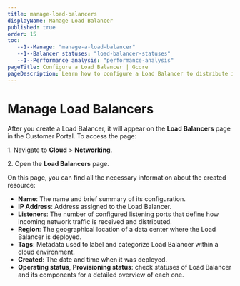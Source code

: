 ```yaml
---
title: manage-load-balancers
displayName: Manage Load Balancer
published: true
order: 15
toc:
   --1--Manage: "manage-a-load-balancer"
   --1--Balancer statuses: "load-balancer-statuses"
   --1--Performance analysis: "performance-analysis"
pageTitle: Configure a Load Balancer | Gcore
pageDescription: Learn how to configure a Load Balancer to distribute incoming requests across VMs, improving the fault tolerance of your infrastructure.
---
```

# Manage Load Balancers

After you create a Load Balancer, it will appear on the **Load Balancers** page in the Customer Portal. To access the page: 

1\. Navigate to **Cloud** > **Networking**. 

2\. Open the **Load Balancers** page. 

On this page, you can find all the necessary information about the created resource: 

* **Name**: The name and brief summary of its configuration. 
* **IP Address**: Address assigned to the Load Balancer. 
* **Listeners**: The number of configured listening ports that define how incoming network traffic is received and distributed. 
* **Region**: The geographical location of a data center where the Load Balancer is deployed. 
* **Tags**: Metadata used to label and categorize Load Balancer within a cloud environment. 
* **Created**: The date and time when it was deployed. 
* **Operating status**, **Provisioning status**: check statuses of Load Balancer and its components for a detailed overview of each one. 